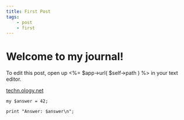 ```yaml
---
title: First Post
tags:
    - post
    - first
---
```


# Welcome to my journal!

To edit this post, open up <%= $app->url( $self->path ) %> in your text editor.

[techn.ology.net](https://techn.ology.net/)

```
my $answer = 42;

print "Answer: $answer\n";
```
